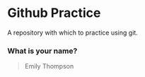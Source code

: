 # Github Practice

A repository with which to practice using git.

### What is your name?

> Emily Thompson

